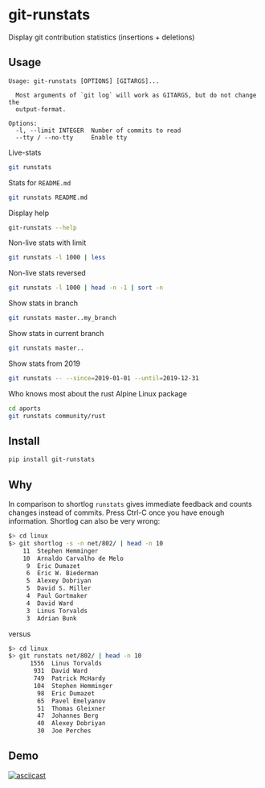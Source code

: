 git-runstats
============

Display git contribution statistics (insertions + deletions)

Usage
-----

```
Usage: git-runstats [OPTIONS] [GITARGS]...

  Most arguments of `git log` will work as GITARGS, but do not change the
  output-format.

Options:
  -l, --limit INTEGER  Number of commits to read
  --tty / --no-tty     Enable tty
```

Live-stats

```bash
git runstats
```

Stats for `README.md`

```bash
git runstats README.md
```

Display help

```bash
git-runstats --help
```

Non-live stats with limit

```bash
git runstats -l 1000 | less
```

Non-live stats reversed

```bash
git runstats -l 1000 | head -n -1 | sort -n
```

Show stats in branch

```bash
git runstats master..my_branch
```

Show stats in current branch

```bash
git runstats master..
```

Show stats from 2019

```bash
git runstats -- --since=2019-01-01 --until=2019-12-31
```

Who knows most about the rust Alpine Linux package

```bash
cd aports
git runstats community/rust
```

Install
-------

```bash
pip install git-runstats
```

Why
---

In comparison to shortlog `runstats` gives immediate feedback and counts changes
instead of commits. Press Ctrl-C once you have enough information. Shortlog can
also be very wrong:

```bash
$> cd linux
$> git shortlog -s -n net/802/ | head -n 10
    11  Stephen Hemminger
    10  Arnaldo Carvalho de Melo
     9  Eric Dumazet
     6  Eric W. Biederman
     5  Alexey Dobriyan
     5  David S. Miller
     4  Paul Gortmaker
     4  David Ward
     3  Linus Torvalds
     3  Adrian Bunk
```

versus

```bash
$> cd linux
$> git runstats net/802/ | head -n 10
      1556  Linus Torvalds
       931  David Ward
       749  Patrick McHardy
       104  Stephen Hemminger
        98  Eric Dumazet
        65  Pavel Emelyanov
        51  Thomas Gleixner
        47  Johannes Berg
        40  Alexey Dobriyan
        30  Joe Perches
```

Demo
----

[![asciicast](https://asciinema.org/a/6YV1oxGoJy5YSTf3qXCHpxqsh.png)](https://asciinema.org/a/6YV1oxGoJy5YSTf3qXCHpxqsh)

